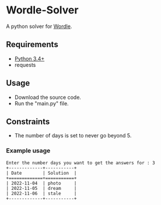 # Wordle-Solver
A python solver for [Wordle](https://www.nytimes.com/games/wordle/index.html).

## Requirements
  * [Python 3.4+](https://www.python.org/downloads/)
  * requests

## Usage
  * Download the source code.
  * Run the "main.py" file.

## Constraints
  * The number of days is set to never go beyond 5.

### Example usage
```
Enter the number days you want to get the answers for : 3
+-------------+-----------+
| Date        | Solution  |
+=============+===========+
| 2022-11-04  | photo     |
| 2022-11-05  | dream     |
| 2022-11-06  | stale     |
+-------------+-----------+
```